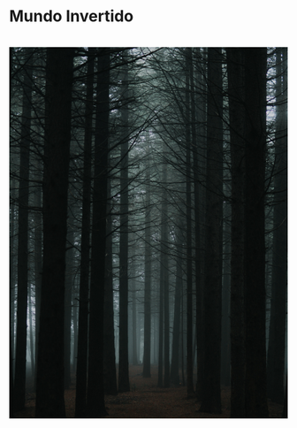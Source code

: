 <h1 aling="center">Mundo Invertido</h1>

<h1>
    <img src="assets/img/backgrounds/florest.png">
</h1>